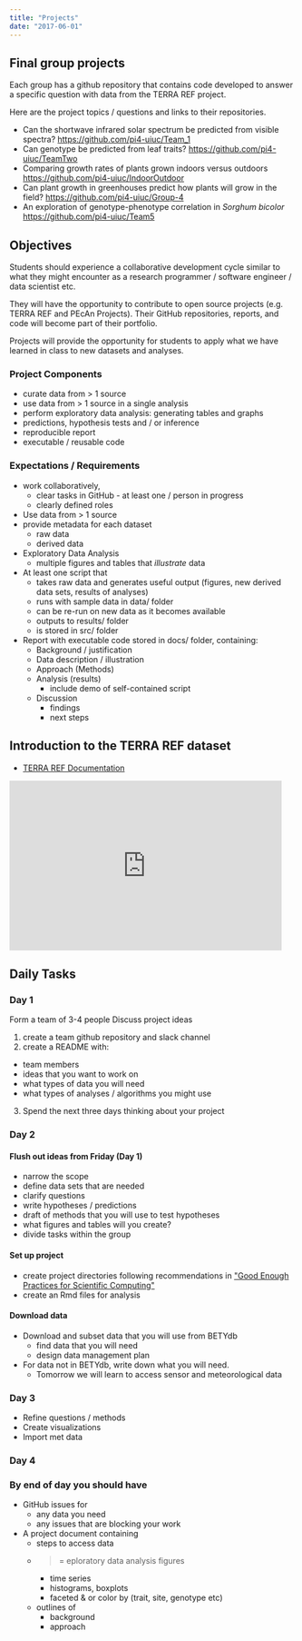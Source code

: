 ```yaml
---
title: "Projects"
date: "2017-06-01"
---
```



## Final group projects

Each group has a github repository that contains code developed to answer a specific question with data from the TERRA REF project.

Here are the project topics / questions and links to their repositories.

* Can the shortwave infrared solar spectrum be predicted from visible spectra? https://github.com/pi4-uiuc/Team_1
* Can genotype be predicted from leaf traits? https://github.com/pi4-uiuc/TeamTwo
* Comparing growth rates of plants grown indoors versus outdoors https://github.com/pi4-uiuc/IndoorOutdoor
* Can plant growth in greenhouses predict how plants will grow in the field? https://github.com/pi4-uiuc/Group-4
* An exploration of genotype-phenotype correlation in _Sorghum bicolor_ https://github.com/pi4-uiuc/Team5


## Objectives

Students should experience a collaborative development cycle similar to what they might encounter as a research programmer / software engineer / data scientist etc. 

They will have the opportunity to contribute to open source projects (e.g. TERRA REF and PEcAn Projects). Their GitHub repositories, reports, and code will become part of their portfolio. 

Projects will provide the opportunity for students to apply what we have learned in class to new datasets and analyses.

### Project Components

* curate data from > 1 source
* use data from > 1 source in a single analysis
* perform exploratory data analysis: generating tables and graphs
* predictions, hypothesis tests and / or inference
* reproducible report 
* executable / reusable code

### Expectations / Requirements

* work collaboratively, 
   * clear tasks in GitHub - at least one / person in progress
   * clearly defined roles
* Use data from > 1 source
* provide metadata for each dataset
   * raw data 
   * derived data
* Exploratory Data Analysis
   * multiple figures and tables that _illustrate_ data
* At least one script that
   * takes raw data and generates useful output (figures, new derived data sets, results of analyses)
   * runs with sample data in data/ folder
   * can be re-run on new data as it becomes available
   * outputs to results/ folder
   * is stored in src/ folder
* Report with executable code stored in docs/ folder, containing:
   * Background / justification
   * Data description / illustration
   * Approach (Methods)
   * Analysis (results)
      * include demo of self-contained script
   * Discussion 
      * findings
      * next steps


## Introduction to the TERRA REF dataset

* [TERRA REF Documentation](https://terraref.gitbooks.io/terraref-documentation/content/)

<iframe src="https://docs.google.com/presentation/d/1mmBjUGsCGXQbaAIFfQNG3HuDJgm0scY9ltDQMXj_q6k/embed?start=false&loop=false&delayms=3000" frameborder="0" width="480" height="299" allowfullscreen="true" mozallowfullscreen="true" webkitallowfullscreen="true"></iframe>

## Daily Tasks

### Day 1

Form a team of 3-4 people
Discuss project ideas

1. create a team github repository and slack channel
2. create a README with:
  * team members
  * ideas that you want to work on
  * what types of data you will need
  * what types of analyses / algorithms you might use
3. Spend the next three days thinking about your project

### Day 2

#### Flush out ideas from Friday (Day 1)

* narrow the scope
* define data sets that are needed
* clarify questions
* write hypotheses / predictions
* draft of methods that you will use to test hypotheses
* what figures and tables will you create?
* divide tasks within the group

#### Set up project

* create project directories following recommendations in ["Good Enough Practices for Scientific Computing"](https://swcarpentry.github.io/good-enough-practices-in-scientific-computing/)
* create an Rmd files for analysis

#### Download data

* Download and subset data that you will use from BETYdb
  * find data that you will need
  * design data management plan
* For data not in BETYdb, write down what you will need. 
  * Tomorrow we will learn to access sensor and meteorological data

### Day 3

* Refine questions / methods
* Create visualizations
* Import met data

### Day 4

### By end of day you should have

* GitHub issues for 
  * any data you need
  * any issues that are blocking your work
* A project document containing
  * steps to access data
  * >= eploratory data analysis figures
     * time series
     * histograms, boxplots
     * faceted & or color by (trait, site, genotype etc)
  * outlines of 
     * background
     * approach
